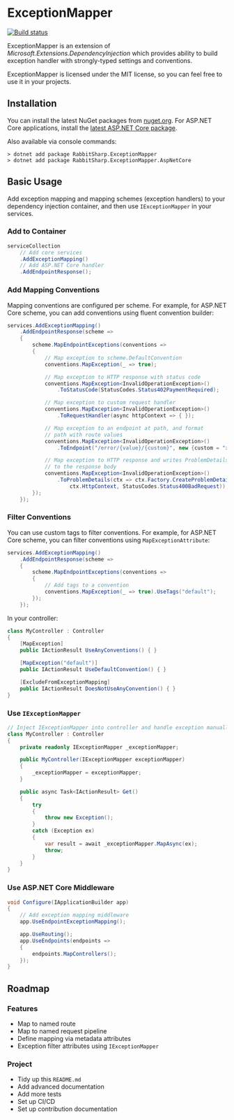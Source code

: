 # ExceptionMapper

[![Build status](https://ci.appveyor.com/api/projects/status/g7bnt6o9s2vb6hwq?svg=true)](https://ci.appveyor.com/project/weichch/exceptionmapper)

ExceptionMapper is an extension of _Microsoft.Extensions.DependencyInjection_ which provides ability to build exception handler with strongly-typed settings and conventions.

ExceptionMapper is licensed under the MIT license, so you can feel free to use it in your projects.

## Installation

You can install the latest NuGet packages from [nuget.org](https://www.nuget.org/packages/RabbitSharp.ExceptionMapper/). For ASP.NET Core applications, install the [latest ASP.NET Core package](https://www.nuget.org/packages/RabbitSharp.ExceptionMapper.AspNetCore/).

Also available via console commands:

```
> dotnet add package RabbitSharp.ExceptionMapper
> dotnet add package RabbitSharp.ExceptionMapper.AspNetCore
```

## Basic Usage

Add exception mapping and mapping schemes (exception handlers) to your dependency injection container, and then use `IExceptionMapper` in your services.

### Add to Container

```csharp
serviceCollection
    // Add core services
    .AddExceptionMapping()
    // Add ASP.NET Core handler
    .AddEndpointResponse();
```

### Add Mapping Conventions

Mapping conventions are configured per scheme. For example, for ASP.NET Core scheme, you can add conventions using fluent convention builder:

```csharp
services.AddExceptionMapping()
    .AddEndpointResponse(scheme =>
    {
        scheme.MapEndpointExceptions(conventions =>
        {
            // Map exception to scheme.DefaultConvention
            conventions.MapException(_ => true);

            // Map exception to HTTP response with status code
            conventions.MapException<InvalidOperationException>()
                .ToStatusCode(StatusCodes.Status402PaymentRequired);

            // Map exception to custom request handler
            conventions.MapException<InvalidOperationException>()
                .ToRequestHandler(async httpContext => { });

            // Map exception to an endpoint at path, and format
            // path with route values
            conventions.MapException<InvalidOperationException>()
                .ToEndpoint("/error/{value}/{custom}", new {custom = "xyz"});

            // Map exception to HTTP response and writes ProblemDetails
            // to the response body
            conventions.MapException<InvalidOperationException>()
                .ToProblemDetails(ctx => ctx.Factory.CreateProblemDetails(
                    ctx.HttpContext, StatusCodes.Status400BadRequest));
        });
    });
```

### Filter Conventions

You can use custom tags to filter conventions. For example, for ASP.NET Core scheme, you can filter conventions using `MapExceptionAttribute`:

```csharp
services.AddExceptionMapping()
    .AddEndpointResponse(scheme =>
    {
        scheme.MapEndpointExceptions(conventions =>
        {
            // Add tags to a convention
            conventions.MapException(_ => true).UseTags("default");
        });
    });
```

In your controller:

```csharp
class MyController : Controller
{
    [MapException]
    public IActionResult UseAnyConventions() { }

    [MapException("default")]
    public IActionResult UseDefaultConvention() { }

    [ExcludeFromExceptionMapping]
    public IActionResult DoesNotUseAnyConvention() { }
}
```

### Use `IExceptionMapper`

```csharp
// Inject IExceptionMapper into controller and handle exception manually
class MyController : Controller
{
    private readonly IExceptionMapper _exceptionMapper;

    public MyController(IExceptionMapper exceptionMapper)
    {
        _exceptionMapper = exceptionMapper;
    }

    public async Task<IActionResult> Get()
    {
        try
        {
            throw new Exception();
        }
        catch (Exception ex)
        {
            var result = await _exceptionMapper.MapAsync(ex);
            throw;
        }
    }
}
```

### Use ASP.NET Core Middleware

```csharp
void Configure(IApplicationBuilder app)
{
    // Add exception mapping middleware
    app.UseEndpointExceptionMapping();

    app.UseRouting();
    app.UseEndpoints(endpoints =>
    {
        endpoints.MapControllers();
    });
}
```

## Roadmap

### Features

- Map to named route
- Map to named request pipeline
- Define mapping via metadata attributes
- Exception filter attributes using `IExceptionMapper`

### Project

- Tidy up this `README.md`
- Add advanced documentation
- Add more tests
- Set up CI/CD
- Set up contribution documentation